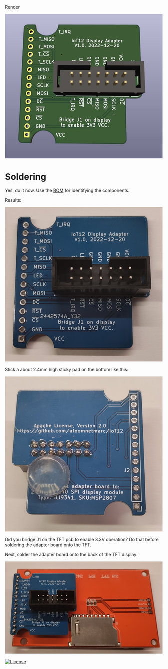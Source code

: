 Render

![Display adapter rendering](Display%20Adapter-render.jpg)

# Soldering

Yes, do it now. Use the [BOM](bom/ibom.html) for identifying the components.

Results:

![Yeah for soldering the only component on the BOM.](solder%20header.jpg)

Stick a about 2.4mm high sticky pad on the bottom like this:

![I used a 4mm sticky pad.](stick-y%20pad%20onto.jpg)

Did you bridge J1 on the TFT pcb to enable 3.3V operation? Do that before soldering the adapter board onto the TFT.

Next, solder the adapter board onto the back of the TFT display:

![Soldered adapter board to back of TFT display.](solder%20adapter%20to%20tft.jpg)

[![License](https://img.shields.io/badge/License-Apache%202.0-blue.svg)](https://opensource.org/licenses/Apache-2.0)

